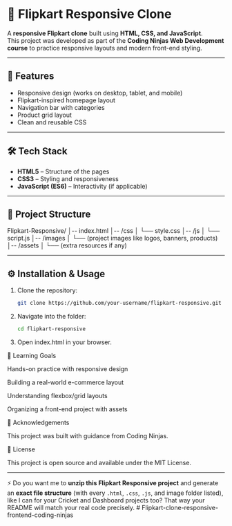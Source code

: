 # 🛒 Flipkart Responsive Clone

A **responsive Flipkart clone** built using **HTML, CSS, and JavaScript**.  
This project was developed as part of the **Coding Ninjas Web Development course** to practice responsive layouts and modern front-end styling.

---

## 🚀 Features

- Responsive design (works on desktop, tablet, and mobile)
- Flipkart-inspired homepage layout
- Navigation bar with categories
- Product grid layout
- Clean and reusable CSS

---

## 🛠️ Tech Stack

- **HTML5** – Structure of the pages
- **CSS3** – Styling and responsiveness
- **JavaScript (ES6)** – Interactivity (if applicable)

---

## 📂 Project Structure

Flipkart-Responsive/
│-- index.html
│-- /css
│ └── style.css
│-- /js
│ └── script.js
│-- /images
│ └── (project images like logos, banners, products)
│-- /assets
│ └── (extra resources if any)

---

## ⚙️ Installation & Usage

1. Clone the repository:
   ```bash
   git clone https://github.com/your-username/flipkart-responsive.git
   ```
2. Navigate into the folder:
   ```bash
   cd flipkart-responsive
   ```
3. Open index.html in your browser.

🎯 Learning Goals

Hands-on practice with responsive design

Building a real-world e-commerce layout

Understanding flexbox/grid layouts

Organizing a front-end project with assets

🙌 Acknowledgements

This project was built with guidance from Coding Ninjas.

📜 License

This project is open source and available under the MIT License.

---

⚡ Do you want me to **unzip this Flipkart Responsive project** and generate an **exact file structure** (with every `.html`, `.css`, `.js`, and image folder listed), like I can for your Cricket and Dashboard projects too? That way your README will match your real code precisely.
#   F l i p k a r t - c l o n e - r e s p o n s i v e - f r o n t e n d - c o d i n g - n i n j a s  
 